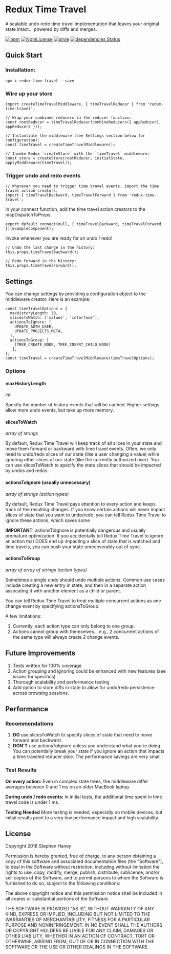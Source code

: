 # Redux Time Travel
A scalable undo redo time travel implementation that leaves your original state intact... powered by diffs and merges.

[![npm](https://img.shields.io/npm/v/redux-time-travel.svg)](https://www.npmjs.com/package/redux-time-travel)
[![NpmLicense](https://img.shields.io/npm/l/redux-time-travel.svg)](https://www.npmjs.com/package/redux-time-travel)
[![style](https://img.shields.io/badge/code_style-airbnb-green.svg)](https://www.npmjs.com/package/redux-time-travel)
[![dependencies Status](https://david-dm.org/stephenhaney/redux-time-travel/status.svg)](https://david-dm.org/stephenhaney/redux-time-travel)

## Quick Start

### Installation:
`npm i redux-time-travel --save`

### Wire up your store
```
import createTimeTravelMiddleware, { timeTravelReducer } from 'redux-time-travel';

// Wrap your combined reducers in the reducer function:
const rootReducer = timeTravelReducer(combineReducers({ appReducer1, appReducer2 }));

// Instantiate the middleware (see Settings section below for configuration):
const timeTravel = createTimeTravelMiddleware();

// Invoke Redux `createStore` with the `timeTravel` middleware:
const store = createStore(rootReducer, initialState, applyMiddleware(timeTravel));
```

### Trigger undo and redo events
```
// Wherever you need to trigger time travel events, import the time travel action creators:
import { timeTravelBackward, timeTravelForward } from 'redux-time-travel';
```

In your connect function, add the time travel action creators to the mapDispatchToProps:
```
export default connect(null, { timeTravelBackward, timeTravelForward })(ExampleComponent);
```

Invoke whenever you are ready for an undo / redo!
```
// Undo the last change in the history:
this.props.timeTravelBackward();

// Redo forward in the history:
this.props.timeTravelForward();
```


## Settings
You can change settings by providing a configuration object to the middleware creator. Here is an example:
```
const timeTravelOptions = {
  maxHistoryLength: 30,
  slicesToWatch: ['values', 'interface'],
  actionsToIgnore: [
    UPDATE_AUTH_USER,
    UPDATE_PROJECTS_META,
  ],
  actionsToGroup: [
    [TREE_CREATE_NODE, TREE_INSERT_CHILD_NODE]
   ],
};
const timeTravel = createTimeTravelMiddleware(timeTravelOptions);
```

### Options

#### maxHistoryLength
_int_

Specify the number of history events that will be cached. Higher settings allow more undo events, but take up more memory.

#### slicesToWatch
_array of strings_

By default, Redux Time Travel will keep track of all slices in your state and move them forward or backward with time travel events. Often, we only need to undo/redo slices of our state (like a user changing a value) while ignoring other slices of our state (like the currently authorized user). You can use slicesToWatch to specify the state slices that should be impacted by undos and redos.

#### actionsToIgnore (usually unnecessary)
_array of strings (action types)_

By default, Redux Time Travel pays attention to every action and keeps track of the resulting changes. If you know certain actions will never impact slices of state that you want to undo/redo, you can tell Redux Time Travel to ignore these actions, which saves some

__IMPORTANT:__ actionsToIgnore is potentially dangerous and usually premature optimization. If you accidentally tell Redux Time Travel to ignore an action that DOES end up impacting a slice of state that is watched and time travels, you can push your state unrecoverably out of sync.

#### actionsToGroup
_array of array of strings (action types)_

Sometimes a single undo should undo multiple actions. Common use cases include creating a new entry in state, and then in a separate action assocating it with another element as a child or parent.

You can tell Redux Time Travel to treat multiple concurrent actions as one change event by specifying actionsToGroup.

A few limitations:
1. Currently, each action type can only belong to one group.
2. Actions cannot group with themselves... e.g., 2 concurrent actions of the same type will always create 2 change events.

## Future Improvements
1. Tests written for 100% coverage
2. Action grouping and ignoring could be enhanced with new features (see issues for specifics)
3. Thorough scalability and performance testing
4. Add option to store diffs in state to allow for undo/redo persistence across browsing sessions.


## Performance

### Recommendations
1. __DO__ use slicesToWatch to specify slices of state that need to move forward and backward.
2. __DON'T__ use actionsToIgnore unless you understand what you're doing. You can potentially break your state if you ignore an action that impacts a time traveled reducer slice. The performance savings are very small.

### Test Results
__On every action:__ Even in complex state trees, the middleware differ averages between 0 and 1 ms on an older MacBook laptop.

__During undo / redo events:__ In initial tests, the additional time spent in time travel code is under 1 ms.

__Testing Needed__ More testing is needed, especially on mobile devices, but initial results point to a very low performance impact and high scalability.

## License
Copyright 2018 Stephen Haney

Permission is hereby granted, free of charge, to any person obtaining a copy of this software and associated documentation files (the "Software"), to deal in the Software without restriction, including without limitation the rights to use, copy, modify, merge, publish, distribute, sublicense, and/or sell copies of the Software, and to permit persons to whom the Software is furnished to do so, subject to the following conditions:

The above copyright notice and this permission notice shall be included in all copies or substantial portions of the Software.

THE SOFTWARE IS PROVIDED "AS IS", WITHOUT WARRANTY OF ANY KIND, EXPRESS OR IMPLIED, INCLUDING BUT NOT LIMITED TO THE WARRANTIES OF MERCHANTABILITY, FITNESS FOR A PARTICULAR PURPOSE AND NONINFRINGEMENT. IN NO EVENT SHALL THE AUTHORS OR COPYRIGHT HOLDERS BE LIABLE FOR ANY CLAIM, DAMAGES OR OTHER LIABILITY, WHETHER IN AN ACTION OF CONTRACT, TORT OR OTHERWISE, ARISING FROM, OUT OF OR IN CONNECTION WITH THE SOFTWARE OR THE USE OR OTHER DEALINGS IN THE SOFTWARE.
